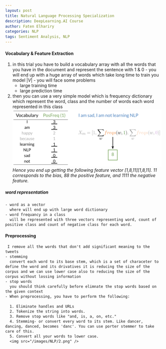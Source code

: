 ```yaml
---
layout: post
title: Natural Language Processing Specialization
description: DeepLearning.AI Course 
author: Faten Elhariry
categories: NLP
tags: Sentiment Analysis, NLP
---
```


#### Vocabulary & Feature Extraction
  1. in this trial you have to build a vocabulary array with all the words that you have in the document and represent the sentence with 1 & 0 
    - you will end up with a huge array of words which take long time to train you model $|V|$ 
    - you will face some problems 
      - large training time 
      - large prediction time 
  2. then you can use a very simple model which is frequency dictionary
    which represent the word, class and the number of words each word represented in this class   
    <img src="/images/NLP/1.png" />
    _Hence you end up getting the following feature vector [1,8,11][1,8,11]. 11 corresponds to the bias, 88 the positive feature, and 1111 the negative feature._
  ##### word representation 
    - word as a vector 
      where will end up with large word dictionary 
    - word frequancy in a class 
      will be represented with three vectors representing word, count of positive class and count of negative class for each word.
  #### Preprocessing
     I remove all the words that don't add significant meaning to the tweets
    - stemming 
      convert each word to its base stem, which is a set of characeter to define the word and its drivatives it is reducing the size of the corpus and we can use lower case also to reducing the size of the corpus without lossing information 
    - stop words
      you should think carefully before elimnate the stop words based on the given context 
    - When preprocessing, you have to perform the following:

      1. Eliminate handles and URLs
      2. Tokenize the string into words. 
      3. Remove stop words like "and, is, a, on, etc."
      4. Stemming- or convert every word to its stem. Like dancer, dancing, danced, becomes 'danc'. You can use porter stemmer to take care of this. 
      5. Convert all your words to lower case.  
      <img src="/images/NLP/2.png" />
      